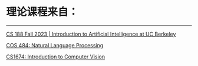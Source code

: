 # 理论课程来自：

---------------------------------------------------------

[CS 188 Fall 2023 | Introduction to Artificial Intelligence at UC Berkeley](https://inst.eecs.berkeley.edu/~cs188/fa23/)

[COS 484: Natural Language Processing](https://princeton-nlp.github.io/cos484/)

[CS1674: Introduction to Computer Vision](https://people.cs.pitt.edu/~kovashka/cs1674_sp18/)

